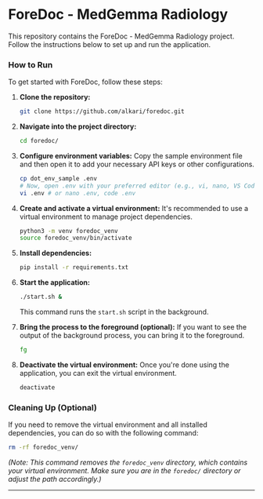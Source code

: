 # ForeDoc - MedGemma Radiology

This repository contains the ForeDoc - MedGemma Radiology project. Follow the instructions below to set up and run the application.

### How to Run

To get started with ForeDoc, follow these steps:

1.  **Clone the repository:**
    ```bash
    git clone https://github.com/alkari/foredoc.git
    ```

2.  **Navigate into the project directory:**
    ```bash
    cd foredoc/
    ```

3.  **Configure environment variables:**
    Copy the sample environment file and then open it to add your necessary API keys or other configurations.
    ```bash
    cp dot_env_sample .env
    # Now, open .env with your preferred editor (e.g., vi, nano, VS Code) and add your keys.
    vi .env # or nano .env, code .env
    ```

4.  **Create and activate a virtual environment:**
    It's recommended to use a virtual environment to manage project dependencies.
    ```bash
    python3 -m venv foredoc_venv
    source foredoc_venv/bin/activate
    ```

5.  **Install dependencies:**
    ```bash
    pip install -r requirements.txt
    ```

6.  **Start the application:**
    ```bash
    ./start.sh &
    ```
    This command runs the `start.sh` script in the background.

7.  **Bring the process to the foreground (optional):**
    If you want to see the output of the background process, you can bring it to the foreground.
    ```bash
    fg
    ```

8.  **Deactivate the virtual environment:**
    Once you're done using the application, you can exit the virtual environment.
    ```bash
    deactivate
    ```

### Cleaning Up (Optional)

If you need to remove the virtual environment and all installed dependencies, you can do so with the following command:

```bash
rm -rf foredoc_venv/
```
*(Note: This command removes the `foredoc_venv` directory, which contains your virtual environment. Make sure you are in the `foredoc/` directory or adjust the path accordingly.)*

---
